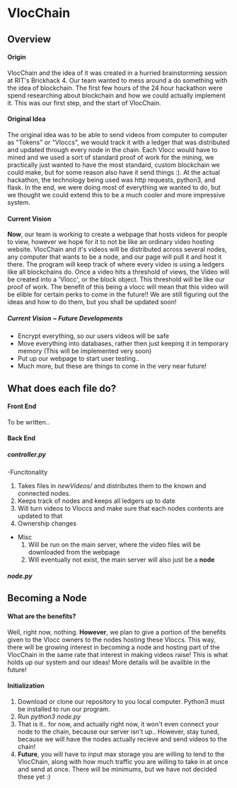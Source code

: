 # VlocChain

## Overview

#### Origin
VlocChain and the idea of it was created in a hurried brainstorming session at RIT's Brickhack 4. Our team wanted to mess around a do something with the idea of blockchain. The first few hours of the 24 hour hackathon were spend researching about blockchain and how we could actually implement it. This was our first step, and the start of VlocChain.

#### Original Idea
The original idea was to be able to send videos from computer to computer as "Tokens" or "Vloccs", we would track it with a ledger that was distributed and updated through every node in the chain. Each Vlocc would have to mined and we used a sort of standard proof of work for the mining, we practically just wanted to have the most standard, custom blockchain we could make, but for some reason also have it send things :). At the actual hackathon, the technology being used was http requests, python3, and flask. In the end, we were doing most of everything we wanted to do, but we thought we could extend this to be a much cooler and more impressive system. 

#### Current Vision
**Now**, our team is working to create a webpage that hosts videos for people to view, however we hope for it to not be like an ordinary video hosting website. VlocChain and it's videos will be distributed across several nodes, any computer that wants to be a node, and our page will pull it and host it there. The program will keep track of where every video is using a ledgers like all blockchains do. Once a video hits a threshold of views, the Video will be created into a 'Vlocc', or the block object. This threshold will be like our proof of work. The benefit of this being a vlocc will mean that this video will be elible for certain perks to come in the future!! We are still figuring out the ideas and how to do them, but you shall be updated soon!

##### Current Vision ~ Future Developments
- Encrypt everything, so our users videos will be safe
- Move everything into databases, rather then just keeping it in temporary memory (This will be implemented very soon)
- Put up our webpage to start user testing.. 
- Much more, but these are things to come in the very near future!

## What does each file do?

#### Front End
To be written..

#### Back End
##### controller.py
-Funcitonality
  1. Takes files in *newVideos/* and distributes them to the known and connected nodes. 
  2. Keeps track of nodes and keeps all ledgers up to date
  3. Will turn videos to Vloccs and make sure that each nodes contents are updated to that
  4. Ownership changes
- Misc 
  1. Will be run on the main server, where the video files will be downloaded from the webpage
  2. Will eventually not exist, the main server will also just be a **node**

##### node.py

## Becoming a Node

#### What are the benefits?
Well, right now, nothing. **However**, we plan to give a portion of the benefits given to the Vlocc owners to the nodes hosting these Vloccs. This way, there will be growing interest in becoming a node and hosting part of the VlocChain in the same rate that interest in making videos raise! This is what holds up our system and our ideas! More details will be availble in the future!

#### Initialization
1. Download or clone our repository to you local computer. Python3 must be installed to run our program.
2. Run *python3 node.py*
3. That is it.. for now, and actually right now, it won't even connect your node to the chain, because our server isn't up.. However, stay tuned, because we will have the nodes actually recieve and send videos to the chain!
4. **Future**, you will have to input max storage you are willing to lend to the VlocChain, along with how much traffic you are willing to take in at once and send at once. There will be minimums, but we have not decided these yet :)

